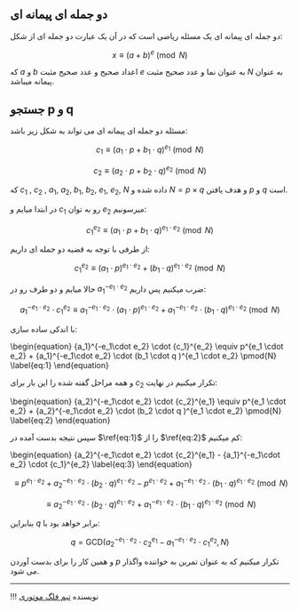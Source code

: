 ## دو جمله ای پیمانه ای
 
دو جمله ای پیمانه ای یک مسئله ریاضی است که در آن یک عبارت دو جمله ای از شکل:

$$ x \equiv (a+b)^e \pmod{N} $$

که  $a$ و $b$ اعداد صحیح و عدد صحیح مثبت $e$ به عنوان نما و عدد صحیح مثبت $N$ به عنوان پیمانه میباشد.

  
## جستجو p و q

مسئله دو جمله ای پیمانه ای می تواند به شکل زیر باشد:

$$ c_1 \equiv (a_1 \cdot p + b_1 \cdot q )^{e_1} \pmod{N} $$

$$ c_2 \equiv (a_2 \cdot p + b_2 \cdot q )^{e_2} \pmod{N} $$
  
که   $c_1$ , $c_2$ , $a_1$, $a_2$, $b_1$, $b_2$, $e_1$, $e_2$, $N$ داده شده  و  $N=p \times q$ و  هدف یافتن $p$ و $q$ است.

در ابتدا میایم و $c_1$ رو به توان $e_2$ میرسونیم:

$$
{c_1‌}^{e_2} \equiv (a_1 \cdot p + b_1 \cdot q )^{e_1 \cdot e_2} \pmod{N} 
$$

از طرفی با توجه به قضیه دو جمله ای داریم:

$$
{c_1‌}^{e_2} \equiv (a_1 \cdot p)^{e_1 \cdot e_2} + (b_1 \cdot q )^{e_1 \cdot e_2} \pmod{N} 
$$

حالا میایم و دو طرف رو در ${a_1}^{-e_1 \cdot e_2}$ ضرب میکنیم پس داریم:

$$
{a_1}^{-e_1\cdot e_2} \cdot {c_1‌}^{e_2} \equiv {a_1}^{-e_1\cdot e_2} \cdot (a_1 \cdot p)^{e_1 \cdot e_2} + {a_1}^{-e_1\cdot e_2} \cdot (b_1 \cdot q )^{e_1 \cdot e_2} \pmod{N} 
$$

با اندکی ساده سازی:

\begin{equation}
{a_1}^{-e_1\cdot e_2} \cdot {c_1‌}^{e_2} \equiv  p^{e_1 \cdot e_2} + {a_1}^{-e_1\cdot e_2} \cdot (b_1 \cdot q )^{e_1 \cdot e_2} \pmod{N} 
\label{eq:1}
\end{equation}

و همه مراحل گفته شده را این بار برای $c_2$ تکرار میکنیم در نهایت:

\begin{equation}
{a_2}^{-e_1\cdot e_2} \cdot {c_2}^{e_1} \equiv  p^{e_1 \cdot e_2} + {a_2}^{-e_1\cdot e_2} \cdot (b_2 \cdot q )^{e_1 \cdot e_2} \pmod{N} 
\label{eq:2}
\end{equation}

سپس نتیجه بدست آمده در $\ref{eq:1}$ را از $\ref{eq:2}$ کم میکنیم:

\begin{equation}
{a_2}^{-e_1\cdot e_2} \cdot {c_2}^{e_1} - {a_1}^{-e_1\cdot e_2} \cdot {c_1‌}^{e_2}
\label{eq:3}
\end{equation}

$$
\equiv  p^{e_1 \cdot e_2} + {a_2}^{-e_1\cdot e_2} \cdot (b_2 \cdot q )^{e_1 \cdot e_2} - p^{e_1 \cdot e_2} + {a_1}^{-e_1\cdot e_2} \cdot (b_1 \cdot q )^{e_1 \cdot e_2} \pmod{N}
$$

$$
\equiv {a_2}^{-e_1\cdot e_2} \cdot (b_2 \cdot q )^{e_1 \cdot e_2} + {a_1}^{-e_1\cdot e_2} \cdot (b_1 \cdot q )^{e_1 \cdot e_2} \pmod{N}
$$

بنابراین $q$ برابر خواهد بود با:

$$
q = \text{GCD}({a_2}^{-e_1\cdot e_2} \cdot {c_2}^{e_1} - {a_1}^{-e_1\cdot e_2} \cdot {c_1‌}^{e_2}, N)
$$

و همین کار را برای بدست آوردن $p$ تکرار میکنیم که به عنوان تمرین به خواننده واگذار می شود.

--- 

!!! نویسنده
    [تیم فلگ موتوری](https://github.com/flagmotori)
